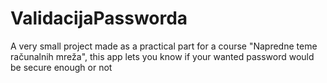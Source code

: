 # ValidacijaPassworda
 A very small project made as a practical part for a course "Napredne teme računalnih mreža", this app lets you know if your wanted password would be secure enough or not

